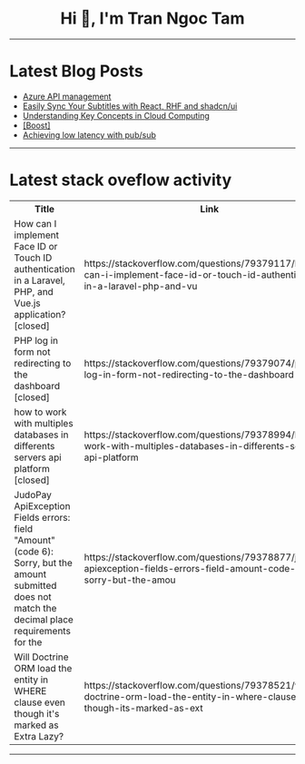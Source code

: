 <h1 align="center">Hi 👋, I'm Tran Ngoc Tam</h1>

---

# Latest Blog Posts 
<!-- BLOG-POST-LIST:START -->
- [Azure API management](https://dev.to/higor_amorim_15d165de93d4/azure-api-management-j9b)
- [Easily Sync Your Subtitles with React, RHF and shadcn/ui](https://dev.to/joanroucoux/easily-sync-your-subtitles-with-react-rhf-and-shadcnui-3gfe)
- [Understanding Key Concepts in Cloud Computing](https://dev.to/onyemachi_doris/understanding-key-concepts-in-cloud-computing-2mic)
- [[Boost]](https://dev.to/yazid_ibrahim_01/-43gh)
- [Achieving low latency with pub/sub](https://dev.to/ably/achieving-low-latency-with-pubsub-33gd)
<!-- BLOG-POST-LIST:END -->

---

# Latest stack oveflow activity
<table>
  <tr><th>Title</th><th>Link</th></tr>
  <!-- STACKOVERFLOW:START --><tr><td>How can I implement Face ID or Touch ID authentication in a Laravel, PHP, and Vue.js application? [closed]</td><td>https://stackoverflow.com/questions/79379117/how-can-i-implement-face-id-or-touch-id-authentication-in-a-laravel-php-and-vu</td></tr><tr><td>PHP log in form not redirecting to the dashboard [closed]</td><td>https://stackoverflow.com/questions/79379074/php-log-in-form-not-redirecting-to-the-dashboard</td></tr><tr><td>how to work with multiples databases in differents servers api platform [closed]</td><td>https://stackoverflow.com/questions/79378994/how-to-work-with-multiples-databases-in-differents-servers-api-platform</td></tr><tr><td>JudoPay ApiException Fields errors: field &quot;Amount&quot; &lpar;code 6&rpar;: Sorry, but the amount submitted does not match the decimal place requirements for the</td><td>https://stackoverflow.com/questions/79378877/judopay-apiexception-fields-errors-field-amount-code-6-sorry-but-the-amou</td></tr><tr><td>Will Doctrine ORM load the entity in WHERE clause even though it&#39;s marked as Extra Lazy?</td><td>https://stackoverflow.com/questions/79378521/will-doctrine-orm-load-the-entity-in-where-clause-even-though-its-marked-as-ext</td></tr><!-- STACKOVERFLOW:END -->
</table>

---



